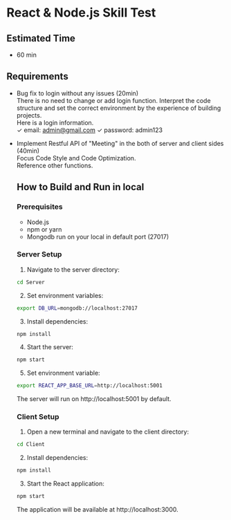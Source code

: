 # React & Node.js Skill Test

## Estimated Time

- 60 min

## Requirements

- Bug fix to login without any issues (20min) <br/>
  There is no need to change or add login function.
  Interpret the code structure and set the correct environment by the experience of building projects. <br/>
  Here is a login information. <br/>
  ✓ email: admin@gmail.com  ✓ password: admin123

- Implement Restful API of "Meeting" in the both of server and client sides (40min)<br/>
  Focus Code Style and Code Optimization. <br/>
  Reference other functions.


  ## How to Build and Run in local

  ### Prerequisites
  - Node.js 
  - npm or yarn
  - Mongodb run on your local in default port (27017)

  ### Server Setup
  1. Navigate to the server directory:
    ```bash
    cd Server
    ```
  2. Set environment variables:
    ```bash
    export DB_URL=mongodb://localhost:27017
    ```
  3. Install dependencies:
    ```bash
    npm install
    ```
  4. Start the server:
    ```bash
    npm start
    ```
  5. Set environment variable:
    ```bash
    export REACT_APP_BASE_URL=http://localhost:5001
    ```  
    
    The server will run on http://localhost:5001 by default.

  ### Client Setup
  1. Open a new terminal and navigate to the client directory:
    ```bash
    cd Client
    ```
  2. Install dependencies:
    ```bash
    npm install
    ```
  3. Start the React application:
    ```bash
    npm start
    ```
    The application will be available at http://localhost:3000.